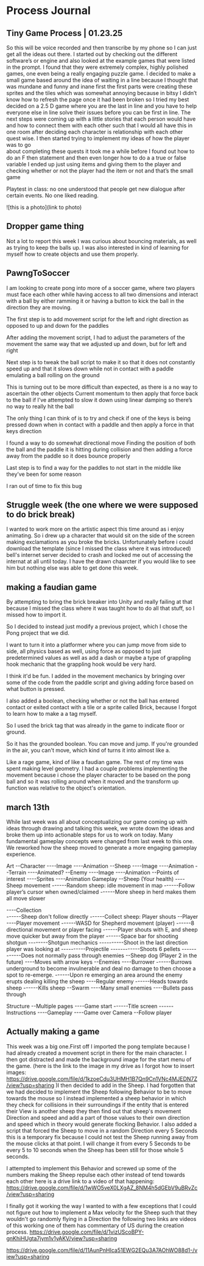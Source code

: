 # Process Journal

## Tiny Game Process | 01.23.25
So this will be voice recorded and then transcribe by my phone so I can just get all the ideas out there. I started 
out by checking out the different software’s or engine and also looked at the example games that were listed in the 
prompt. I found that they were extremely complex, highly polished games, one even being a really engaging puzzle 
game. I decided to make a small game based around the idea of waiting in a line because I thought that was mundane 
and funny and inane first the first parts were creating these sprites and the tiles which was somewhat annoying 
because in bitsy I didn’t know how to refresh the page once it had been broken so I tried my best decided on a 2.5 
D game where you are the last in line and you have to help everyone else in line solve their issues before you can 
be first in line. The next steps were coming up with a little stories that each person would have and how to 
connect them with each other such that I would all have this in one room after deciding each character is 
relationship with each other quest wise. I then started trying to implement my ideas of how the player was to go  
about completing these quests it took me a while before I found out how to do an F then statement and then even 
longer how to do a a true or false variable I ended up just using items and giving them to the player and checking 
whether or not the player had the item or not and that’s the small game

Playtest in class: no one understood that people get new dialogue after certain events. No one liked reading.

 ![this is a photo](link to photo)
 
## Dropper game thing
Not a lot to report this week I was curious about bouncing materials, as well as trying to keep the balls up. I was 
also interested in kind of learning for myself how to create objects and use them properly.

## PawngToSoccer
I am looking to create pong into more of a soccer game, where two players must face each other while having access to all two dimensions and interact with a ball by either ramming it or having a button to kick the ball in the direction they are moving. 

The first step is to add movement script for the left and right direction as opposed to up and down for the paddles

After adding the movement script, I had to adjust the parameters of the movement the same way that we adjusted up and down, but for left and right

Next step is to tweak the ball script to make it so that it does not constantly speed up and that it slows down while not in contact with a paddle emulating a ball rolling on the ground

This is turning out to be more difficult than expected, as there is a no way to ascertain the other objects Current momentum to then apply that force back to the ball if I’ve attempted to slow it down using linear damping so there’s no way to really hit the ball

The only thing I can think of is to try and check if one of the keys is being pressed down when in contact with a paddle and then apply a force in that keys direction

I found a way to do somewhat directional move Finding the position of both the ball and the paddle it is hitting during collision and then adding a force away from the paddle so it does bounce properly

Last step is to find a way for the paddles to not start in the middle like they’ve been for some reason

I ran out of time to fix this bug

## Struggle week (the one where we were supposed to do brick break)
I wanted to work more on the artistic aspect this time around as i enjoy animating. So i drew up a character that would sit on the side of the screen making exclamations as you broke the bricks. Unfortunately before i could download the template (since I missed the class where it was introduced) bell's internet server decided to crash and locked me out of accessing the internat at all until today. I have the drawn chaarcter if you would like to see him but nothing else was able to get done this week.
## making a faudian game
By attempting to bring the brick breaker into Unity and really failing at that because I missed the class where it was taught how to do all that stuff, so I missed how to import it. 

So I decided to instead just modify a previous project, which I chose the Pong project that we did. 

I want to turn it into a platformer where you can jump move from side to side, all physics based as well, using force as opposed to just predetermined values as well as add a dash or maybe a type of grappling hook mechanic that the grappling hook would be very hard. 

I think it'd be fun. I added in the movement mechanics by bringing over some of the code from the paddle script and giving adding force based on what button is pressed. 

I also added a boolean, checking whether or not the ball has entered contact or exited contact with a tile or a sprite called Brick, because I forgot to learn how to make a a tag myself. 

So I used the brick tag that was already in the game to indicate floor or ground. 

So it has the grounded boolean. You can move and jump. If you're grounded in the air, you can't move, which kind of turns it into almost like a. 

Like a rage game, kind of like a faudian game. The rest of my time was spent making level geometry. I had a couple problems implementing the movement because i chose the player character to be based on the pong ball and so it was rolling around when it moved and the transform up function was relative to the object's orientation.

## march 13th 
While last week was all about conceptualizing our game coming up with ideas through drawing and talking this week, we wrote down the ideas and broke them up into actionable steps for us to work on today. Many fundamental gameplay concepts were changed from last week to this one. We reworked how the sheep moved to generate a more engaging gameplay experience.

Art
--Character
----Image
----Animation
--Sheep
----Image
----Animation
--Terrain 
----Animated?
--Enemy 
----Image
----Animation
--Points of interest
----Sprites
----Animation
Gameplay
--Sheep (Your health)
----Sheep movement
------Random sheep: idle movement in map 
------Follow player’s cursor when owned/claimed
------More sheep in herd makes them all move slower

----Collection	
------Sheep don't follow directly
------Collect sheep: Player shouts
--Player 
----Player movement 
------WASD for Shepherd movement (player) 
------8 directional movement or player facing
------Player shouts with E, and sheep move quicker but away from the player 
------Space bar for shooting shotgun
--------Shotgun mechanics 
----------Shoot in the last direction player was looking at
----------Projectile
------------Shoots 6 pellets
------------Does not normally pass through enemies
--Sheep dog (Player 2 in the future)
----Moves with arrow keys
--Enemies 
----Burrower
------Burrows underground to become invulnerable and deal no damage to then choose a spot to re-emerge.
------Upon re emerging an area around the enemy erupts dealing killing the sheep
----Regular enemy
------Heads towards sheep
------Kills sheep
--Swarm
----Many small enemies
----Bullets pass through

Structure
--Multiple pages
----Game start
------Title screen
------Instructions 
----Gameplay 
----Game over 
Camera 
--Follow player

 ## Actually making a game
 This week was a big one.First off I imported the pong template because I had already created a movement script in there for the main character. I then got distracted and made the background image for the start menu of the game. (here is the link to the image in my drive as I forgot how to insert images: https://drive.google.com/file/d/1kzoeCdu3UHMH1B7Qn9Cn1VNc4MJEDN7Z/view?usp=sharing )I then decided to add in the Sheep. I had forgotten that we had decided to implement the Sheep following Behavior to be to move towards the mouse so I instead implemented a sheep behavior in which they check for collisions in their surroundings if the entity that is entered their View is another sheep they then find out that sheep's movement Direction and speed and add a part of those  values to their own direction and speed which in theory would generate flocking Behavior.  I also added a script that forced the Sheep to move in a random Direction every 5  Seconds this is a temporary fix because I could not test the Sheep running away from the mouse clicks at that point.  I will change it from every 5 Seconds to be every 5 to 10 seconds when the Sheep has been still for those whole 5 seconds. 

 I attempted to implement this Behavior and screwed up some of the numbers making the Sheep repulse each other instead of tend towards each other here is a drive link to a video of that happening: https://drive.google.com/file/d/1wWO5veX0LXgAZ_8NM4h5dGEbV9uBRvZc/view?usp=sharing 

I finally got it working the way I wanted to with a few exceptions that I could not figure out how to implement a Max velocity for the Sheep such that they wouldn't go randomly flying in a Direction the following two links are videos of this working one of them has commentary of US during the creation process. 
https://drive.google.com/file/d/1vizUScoBPY-gnKhiHUgta7jym1v1yAKV/view?usp=sharing 

https://drive.google.com/file/d/11AunPnHIca51EWG2EQu3A7AOhWO88d1-/view?usp=sharing 


